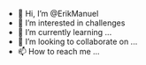 - 👋 Hi, I’m @ErikManuel
- 👀 I’m interested in challenges
- 🌱 I’m currently learning ...
- 💞️ I’m looking to collaborate on ...
- 📫 How to reach me ...

<!---
ErikManuel/ErikManuel is a ✨ special ✨ repository because its `README.md` (this file) appears on your GitHub profile.
You can click the Preview link to take a look at your changes.
--->
